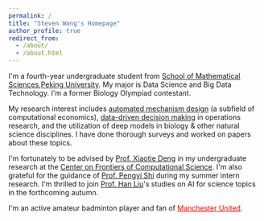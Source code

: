 ```yaml
---
permalink: /
title: "Steven Wang's Homepage"
author_profile: true
redirect_from: 
  - /about/
  - /about.html
---
```


I'm a fourth-year undergraduate student from [School of Mathematical Sciences](https://www.math.pku.edu.cn/),[Peking University](https://www.pku.edu.cn/). My major is Data Science and Big Data Technology. I'm a former Biology Olympiad contestant.

My research interest includes [automated mechanism design](https://www.cs.cmu.edu/~sandholm/amd_overview.cp03.pdf) (a subfield of computational economics), [data-driven decision making](https://arxiv.org/abs/1402.5481) in operations research, and the utilization of deep models in biology & other natural science disciplines. I have done thorough surveys and worked on papers about these topics.

I'm fortunately to be advised by [Prof. Xiaotie Deng](https://cfcs.pku.edu.cn/english/people/faculty/xiaotiedeng/index.htm) in my undergraduate research at the [Center on Frontiers of Computational Science](https://cfcs.pku.edu.cn/english/index.htm). I'm also grateful for the guidance of [Prof. Pengyi Shi](https://web.ics.purdue.edu/~shi178/) during my summer intern research. I'm thrilled to join [Prof. Han Liu](https://www.mccormick.northwestern.edu/research-faculty/directory/profiles/liu-han.html)'s studies on AI for science topics in the forthcoming autumn.


I'm an active amateur badminton player and fan of <a href="https://www.manutd.com/" style="color: red;">Manchester United</a>.

